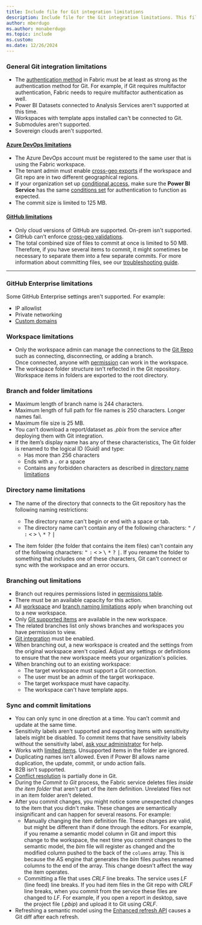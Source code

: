 ```yaml
---
title: Include file for Git integration limitations
description: Include file for the Git integration limitations. This file is referenced in this repo and also in an article in the Power BI repo.
author: mberdugo
ms.author: monaberdugo
ms.topic: include
ms.custom: 
ms.date: 12/26/2024
---
```


### General Git integration limitations

- The [authentication method](/entra/identity/authentication/concept-authentication-methods-manage#authentication-methods-policy) in Fabric must be at least as strong as the authentication method for Git. For example, if Git requires multifactor authentication, Fabric needs to require multifactor authentication as well.
- Power BI Datasets connected to Analysis Services aren't supported at this time.
- Workspaces with template apps installed can't be connected to Git.
- Submodules aren't supported.
- Sovereign clouds aren't supported.

#### [Azure DevOps limitations](#tab/azure-devops)

- The Azure DevOps account must be registered to the same user that is using the Fabric workspace.
- The tenant admin must enable [cross-geo exports](/fabric/admin/git-integration-admin-settings#users-can-export-items-to-git-repositories-in-other-geographical-locations-preview) if the workspace and Git repo are in two different geographical regions.
- If your organization set up [conditional access](/appcenter/general/configuring-aad-conditional-access), make sure the **Power BI Service** has the same [conditions set](/fabric/security/security-conditional-access) for authentication to function as expected.
- The commit size is limited to 125 MB.

#### [GitHub limitations](#tab/github)

- Only cloud versions of GitHub are supported. On-prem isn't supported.
- GitHub can't enforce [cross-geo validations](/fabric/admin/git-integration-admin-settings#users-can-export-items-to-git-repositories-in-other-geographical-locations-preview).
- The total combined size of files to commit at once is limited to 50 MB. Therefore, if you have several items to commit, it might sometimes be necessary to separate them into a few separate commits. For more information about committing files, see our [troubleshooting guide](/fabric/cicd/troubleshoot-cicd#maximum-commit-size-exceeded).

---

### GitHub Enterprise limitations

Some GitHub Enterprise settings aren't supported. For example:

- IP allowlist
- Private networking
- [Custom domains](https://docs.github.com/pages/configuring-a-custom-domain-for-your-github-pages-site)

### Workspace limitations

- Only the workspace admin can manage the connections to the [Git Repo](/azure/devops/repos/get-started) such as connecting, disconnecting, or adding a branch.  
Once connected, anyone with [permission](/fabric/cicd/git-integration/git-integration-process#permissions) can work in the workspace.  
- The workspace folder structure isn't reflected in the Git repository. Workspace items in folders are exported to the root directory.

### Branch and folder limitations

- Maximum length of branch name is 244 characters.
- Maximum length of full path for file names is 250 characters. Longer names fail.
- Maximum file size is 25 MB.
- You can’t download a report/dataset as *.pbix* from the service after deploying them with Git integration.
- If the item’s display name has any of these characteristics, The Git folder is renamed to the logical ID (Guid) and type:
  - Has more than 256 characters
  - Ends with a <kbd>.</kbd> or a space
  - Contains any forbidden characters as described in [directory name limitations](#directory-name-limitations)

### Directory name limitations

- The name of the directory that connects to the Git repository has the following naming restrictions:

  - The directory name can't begin or end with a space or tab.
  - The directory name can't contain any of the following characters: <kbd>"</kbd> <kbd>/</kbd> <kbd>:</kbd> <kbd><</kbd> <kbd>></kbd> <kbd>\\</kbd> <kbd>*</kbd> <kbd>?</kbd> <kbd>|</kbd>

- The item folder (the folder that contains the item files) can't contain any of the following characters: <kbd>"</kbd> <kbd>:</kbd> <kbd><</kbd> <kbd>></kbd> <kbd>\\</kbd> <kbd>*</kbd> <kbd>?</kbd> <kbd>|</kbd>. If you rename the folder to something that includes one of these characters, Git can't connect or sync with the workspace and an error occurs.

### Branching out limitations

- Branch out requires permissions listed in [permissions table](/fabric/cicd/git-integration/git-integration-process#fabric-permissions-needed-for-common-operations).
- There must be an available capacity for this action.
- All [workspace](#workspace-limitations) and [branch naming limitations](#branch-and-folder-limitations) apply when branching out to a new workspace.
- Only [Git supported items](/fabric/cicd/git-integration/intro-to-git-integration#supported-items) are available in the new workspace.
- The related branches list only shows branches and workspaces you have permission to view.
- [Git integration](/fabric/admin/git-integration-admin-settings) must be enabled.
- When branching out, a new workspace is created and the settings from the original workspace aren't copied. Adjust any settings or definitions to ensure that the new workspace meets your organization's policies.
- When branching out to an existing workspace:
  - The target workspace must support a Git connection.
  - The user must be an admin of the target workspace.
  - The target workspace must have capacity.
  - The workspace can't have template apps.

### Sync and commit limitations

- You can only sync in one direction at a time. You can’t commit and update at the same time.
- Sensitivity labels aren't supported and exporting items with sensitivity labels might be disabled. To commit items that have sensitivity labels without the sensitivity label, [ask your administrator](/fabric/admin/git-integration-admin-settings#users-can-export-workspace-items-with-applied-sensitivity-labels-to-git-repositories-preview) for help.
- Works with [limited items](/fabric/cicd/git-integration/intro-to-git-integration#supported-items). Unsupported items in the folder are ignored.
- Duplicating names isn't allowed. Even if Power BI allows name duplication, the update, commit, or undo action fails.
- B2B isn’t supported.
- [Conflict resolution](/fabric/cicd/git-integration/conflict-resolution) is partially done in Git.
- During the *Commit to Git* process, the Fabric service deletes files *inside the item folder* that aren't part of the item definition. Unrelated files not in an item folder aren't deleted.
- After you commit changes, you might notice some unexpected changes to the item that you didn't make. These changes are semantically insignificant and can happen for several reasons. For example:
  - Manually changing the item definition file. These changes are valid, but might be different than if done through the editors. For example, if you rename a semantic model column in Git and import this change to the workspace, the next time you commit changes to the semantic model, the *bim* file will register as changed and the modified column pushed to the back of the `columns` array. This is because the AS engine that generates the *bim* files pushes renamed columns to the end of the array. This change doesn't affect the way the item operates.
  - Committing a file that uses *CRLF* line breaks. The service uses *LF* (line feed) line breaks. If you had item files in the Git repo with *CRLF* line breaks, when you commit from the service these files are changed to *LF*. For example, if you open a report in desktop, save the project file (*.pbip*) and upload it to Git using *CRLF*.
- Refreshing a semantic model using the [Enhanced refresh API](/power-bi/connect-data/asynchronous-refresh) causes a Git diff after each refresh.

